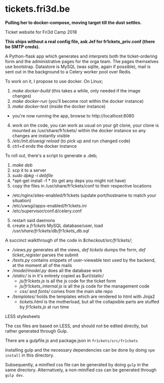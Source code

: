 # tickets.fri3d.be

**Pulling her to docker-compose, moving target till the dust settles.**

Ticket website for Fri3d Camp 2018

**This ships without a real config file, ask Jef for fr1ckets_priv.conf (there be SMTP creds).**

A Python-flask app which generates and interprets both the ticket-ordering form and the administrative pages for the orga team. The pages themselves use bootstrap. Datastore is MySQL (was sqlite, again if possible), mail is sent out in the background to a Celery worker pool over Redis.

To work on it, I propose to use docker. On Linux;

1. *make docker-build* (this takes a while, only needed if the image changes)
2. *make docker-run* (you'll become root within the docker instance)
3. *make docker-test* (inside the docker instance)
  * you're now running the app, browse to http://localhost:8080
4. work on the code, you can work as usual on your git clone, your clone is mounted as /usr/share/fr1ckets/ within the docker instance so any changes are instantly visible
5. */etc/init.d/uwsgi reload* (to pick up and run changed code)
6. ctrl+d ends the docker instance

To roll out, there's a script to generate a .deb;

1.  *make deb*
2. scp it to a server
3. *sudo dpkg -i debfile*
4. *apt-get install -f * (to get any deps you might not have)
5. copy the files in /usr/share/fr1ckets/conf to their respective locations
  * /etc/nginx/sites-enabled/fr1ckets  (update port/hostname to match your situation)
  * /etc/uwsgi/apps-enabled/fr1ckets.ini
  * /etc/supervisor/conf.d/celery.conf
5. restart said daemons
6. create a *fr1ckets* MySQL database/user, load */usr/share/fr1ckets/db/fr1ckets_db.sql*

A succinct walkthrough of the code in *$checkout/src/fr1ckets/*;

* */views.py* generates all the views, *def tickets* dumps the form, *def ticket_register* parses the submit
* */texts.py* contains snippets of user-viewable text used by the backend, at the moment all of the mails
* */model/model.py* does all the database work
* */static/* is in it's entirety copied as $url/static/
  * *js/fr1ckets.js* is all the js code for the ticket form
  * *js/fr1ckets_internal.js* is all the js code for the management code
  * *css/* and *fonts/* comes from the main site repo
* */templates/* holds the templates which are rendered to html with Jinja2
  * *tickets.html* is the motherload, but all the collapsible parts are stuffed by *fr1ckets.js* at run time

LESS stylesheets

The css files are based on LESS, and should not be edited directly, but rather generated through Gulp.

There are a gulpfile.js and package.json in `fr1ckets/src/fr1ckets`

Installing gulp and the necessary dependencies can be done by doing `npm install` in this directory.

Subsequently, a minified css file can be generated by doing `gulp` in the same directory. Alternatively, a non-minified css can be generated through `gulp dev`.


